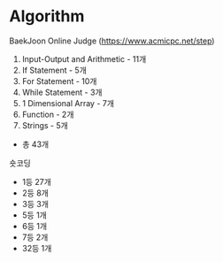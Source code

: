 # Algorithm

BaekJoon Online Judge (https://www.acmicpc.net/step)

01. Input-Output and Arithmetic - 11개
02. If Statement - 5개
03. For Statement - 10개
04. While Statement - 3개
05. 1 Dimensional Array - 7개
06. Function - 2개
07. Strings - 5개
 - 총 43개

숏코딩
- 1등 27개
- 2등 8개
- 3등 3개
- 5등 1개
- 6등 1개
- 7등 2개
- 32등 1개
